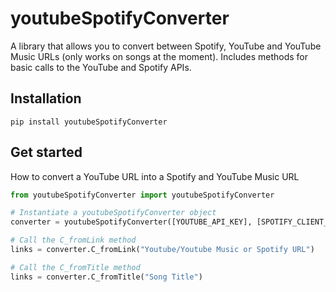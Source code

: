 # youtubeSpotifyConverter
A library that allows you to convert between Spotify, YouTube and YouTube Music URLs (only works on songs at the moment). 
Includes methods for basic calls to the YouTube and Spotify APIs.

## Installation
```
pip install youtubeSpotifyConverter
```

## Get started
How to convert a YouTube URL into a Spotify and YouTube Music URL
```Python
from youtubeSpotifyConverter import youtubeSpotifyConverter

# Instantiate a youtubeSpotifyConverter object
converter = youtubeSpotifyConverter([YOUTUBE_API_KEY], [SPOTIFY_CLIENT_ID], [SPOTIFY_CLIENT_SECRET])

# Call the C_fromLink method
links = converter.C_fromLink("Youtube/Youtube Music or Spotify URL")

# Call the C_fromTitle method
links = converter.C_fromTitle("Song Title")
```